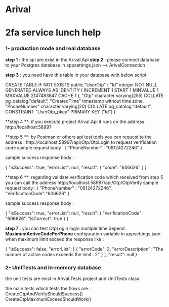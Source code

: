 # Arival
# 2fa service lunch help

### 1- production mode and real database 

**step 1** : the api are exist in the Arival.Api
**step 2** : please connect database to your Postgres database in appsettings.json --> ArivalConnection

**step 3** : you need have this table in your database with below script 

CREATE TABLE IF NOT EXISTS public."UserOtp"
(
    "Id" integer NOT NULL GENERATED ALWAYS AS IDENTITY ( INCREMENT 1 START 1 MINVALUE 1 MAXVALUE 2147483647 CACHE 1 ),
    "Otp" character varying(255) COLLATE pg_catalog."default",
    "CreatedTime" timestamp without time zone,
    "PhoneNumber" character varying(20) COLLATE pg_catalog."default",
    CONSTRAINT "UserOtp_pkey" PRIMARY KEY ("Id")
)

**step 4 **: if you execute project Arival.Api it runs on the address : http://localhost:58997

**step 5 **: by Postman or others api test tools you can request to the address : http://localhost:58997/api/Otp/OtpLogin to request verification code
sample request body :
{
    "PhoneNumber" : "09124272246"
}

sample success response body : 

{
    "isSuccess": true,
    "errorList": null,
    "result": {
        "code": "606626"
    }
}

**step 6 **: regarding validate verification code which received from step 5 you can call the address http://localhost:58997/api/Otp/OtpVerify 
sample request body : 
{
    "PhoneNumber" : "09124272246",
    "VerificationCode":"606626"
}

sample success response body : 

{
    "isSuccess": true,
    "errorList": null,
    "result": {
        "verificationCode": "606626",
        "isCorrect": true
    }
}

**step 7** : you can test OtpLogin login multiple time depend **MaximumActiveCodePerPhone** configuration variable in appsettings.json when maximum limit exceed the response like :

{
    "isSuccess": false,
    "errorList": [
        {
            "errorCode": 2,
            "errorDescription": "The number of active codes exceeds the limit : 2"
        }
    ],
    "result": null
}

### 2- UnitTests and In-memory database 

the unit tests are exist in Arival.Tests project and UnitTests class

the main tests which tests the flows are : 
CreateOtpAndVerifyShouldSuccess()
CreateOtpMaximumExceedShouldWork()

